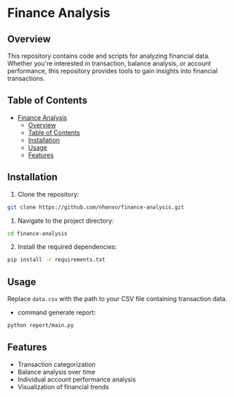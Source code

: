 # Finance Analysis

## Overview

This repository contains code and scripts for analyzing financial data. Whether you're interested in transaction, balance analysis, or account performance, this repository provides tools to gain insights into financial transactions.

## Table of Contents

- [Finance Analysis](#finance-analysis)
  - [Overview](#overview)
  - [Table of Contents](#table-of-contents)
  - [Installation](#installation)
  - [Usage](#usage)
  - [Features](#features)

## Installation

1. Clone the repository:

```bash
git clone https://github.com/nhonvo/finance-analysis.git
```

1. Navigate to the project directory:

```bash
cd finance-analysis
```

2. Install the required dependencies:

```bash
pip install -r requirements.txt
```

## Usage

Replace `data.csv` with the path to your CSV file containing transaction data.

- command generate report:

```bash
python report/main.py
```

## Features

- Transaction categorization
- Balance analysis over time
- Individual account performance analysis
- Visualization of financial trends
